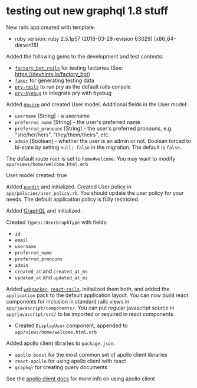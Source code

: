 # testing out new graphql 1.8 stuff

New rails app created with template.


- ruby version: ruby 2.5.1p57 (2018-03-29 revision 63029) [x86_64-darwin16]



Added the following gems to the development and test contexts:

- [`factory_bot_rails`](https://github.com/thoughtbot/factory_bot) for testing factories (See: <https://devhints.io/factory_bot>)
- [`faker`](https://github.com/stympy/faker) for generating testing data
- [`pry-rails`](https://github.com/rweng/pry-rails) to run pry as the default rails console
- [`pry-byebug`](https://github.com/deivid-rodriguez/pry-byebug) to integrate pry with byebug


Added [`devise`](https://github.com/plataformatec/devise) and created User model. Additional fields in the User model:

- `username` [String] - a username
- `preferred_name` [String] - the user's preferred name
- `preferred_pronouns` [String] - the user's preferred pronouns, e.g. "she/her/hers", "they/them/theirs", etc.
- `admin` [Boolean] - whether the user is an admin or not. Boolean forced to bi-state by setting `null: false` in the migration. The default is `false`.

The default route `root` is set to `home#welcome`. You may want to modify `app/views/home/welcome.html.erb`

User model created: true


Added [`pundit`](https://github.com/varvet/pundit) and initialized. Created User policy in `app/policies/user_policy.rb`. You should update the user policy for your needs. The default application policy is fully restricted.



Added [GraphQL](http://graphql-ruby.org/) and initialized.

Created `Types::UserGraphType` with fields:

- `id`
- `email`
- `username`
- `preferred_name`
- `preferred_pronouns`
- `admin`
- `created_at` and `created_at_ms`
- `updated_at` and `updated_at_ms`



Added [`webpacker`](https://github.com/rails/webpacker), [`react-rails`](https://github.com/reactjs/react-rails), initialized them both, and added the `application` pack to the default application layout.  You can now build react components for inclusion in standard rails views in `app/javascript/components/`. You can put regular javascript source in `app/javascript/src/` to be imported or required in react components.

- Created `DisplayUser` component, appended to `app/views/home/welcome.html.erb`


Added apollo client libraries to `package.json`:

- `apollo-boost` for the most common set of apollo client libraries
- `react-apollo` for using apollo client with react
- `graphql` for creating query documents

See the [apollo client docs](https://www.apollographql.com/docs/react/) for more info on using apollo client


